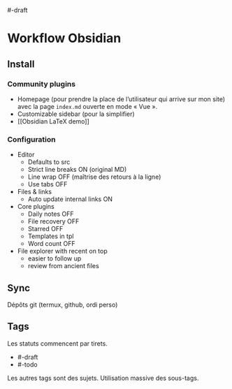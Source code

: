 #-draft

# Workflow Obsidian

## Install

### Community plugins

* Homepage (pour prendre la place de l’utilisateur
  qui arrive sur mon site) avec la page
  `index.md` ouverte en mode « Vue ».
* Customizable sidebar (pour la simplifier)
* [[Obsidian LaTeX demo]]

### Configuration

- Editor
  - Defaults to src
  - Strict line breaks ON (original MD)
  - Line wrap OFF (maîtrise des retours à la ligne)
  - Use tabs OFF
- Files & links
  - Auto update internal links ON
- Core plugins
  - Daily notes OFF
  - File recovery OFF
  - Starred OFF
  - Templates in tpl
  - Word count OFF
- File explorer with recent on top
    - easier to follow up
    - review from ancient files

## Sync
Dépôts git (termux, github, ordi perso)

## Tags

Les statuts commencent par tirets.
- #-draft 
- #-todo

Les autres tags sont des sujets.
Utilisation massive des sous-tags.
